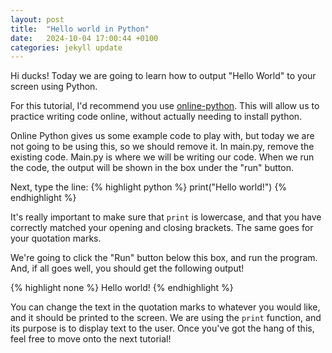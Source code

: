 ```yaml
---
layout: post
title:  "Hello world in Python"
date:   2024-10-04 17:00:44 +0100
categories: jekyll update
---
```

Hi ducks! Today we are going to learn how to output "Hello World" to your screen using Python.

For this tutorial, I'd recommend you use [online-python][online-python]. This will allow us to practice writing code online, without actually needing to install python.

Online Python gives us some example code to play with, but today we are not going to be using this, so we should remove it. In main.py, remove the existing code. Main.py is where we will be writing our code. When we run the code, the output will be shown in the box under the "run" button.

Next, type the line:
{% highlight python %}
print("Hello world!")
{% endhighlight %}

It's really important to make sure that `print` is lowercase, and that you have correctly matched your opening and closing brackets. The same goes for your quotation marks.

We're going to click the "Run" button below this box, and run the program. And, if all goes well, you should get the following output!

{% highlight none %}
Hello world!
{% endhighlight %}

You can change the text in the quotation marks to whatever you would like, and it should be printed to the screen. We are using the `print` function, and its purpose is to display text to the user. Once you've got the hang of this, feel free to move onto the next tutorial!

[online-python]: https://www.online-python.com/